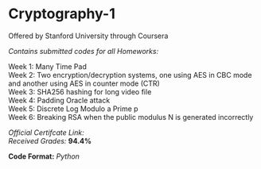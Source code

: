 # Cryptography-1
Offered by Stanford University through Coursera


*Contains submitted codes for all Homeworks:*  

Week 1: Many Time Pad  
Week 2: Two encryption/decryption systems, one using AES in CBC mode and another using AES in counter mode (CTR)  
Week 3: SHA256 hashing for long video file  
Week 4: Padding Oracle attack  
Week 5: Discrete Log Modulo a Prime p  
Week 6: Breaking RSA when the public modulus N is generated incorrectly  


*Official Certifcate Link:* <Will be added in future>  
*Received Grades:* **94.4%**  

**Code Format:** *Python*  
 
